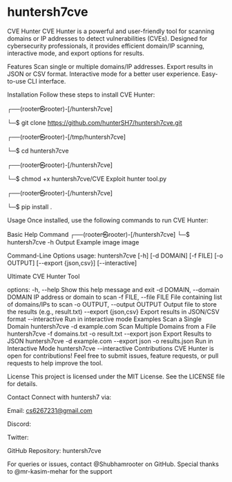 # huntersh7cve
CVE Hunter
CVE Hunter is a powerful and user-friendly tool for scanning domains or IP addresses to detect vulnerabilities (CVEs). Designed for cybersecurity professionals, it provides efficient domain/IP scanning, interactive mode, and export options for results.

Features
Scan single or multiple domains/IP addresses.
Export results in JSON or CSV format.
Interactive mode for a better user experience.
Easy-to-use CLI interface.

Installation
Follow these steps to install CVE Hunter:

┌──(rooter㉿rooter)-[/huntersh7cve]

└─$ git clone https://github.com/hunterSH7/huntersh7cve.git

┌──(rooter㉿rooter)-[/tmp/huntersh7cve]

└─$ cd huntersh7cve

┌──(rooter㉿rooter)-[/huntersh7cve]

└─$ chmod +x huntersh7cve/CVE Exploit hunter tool.py

┌──(rooter㉿rooter)-[/huntersh7cve]

└─$ pip install .

Usage Once installed, use the following commands to run CVE Hunter:

Basic Help Command
┌──(rooter㉿rooter)-[/huntersh7cve]
└─$ huntersh7cve -h
Output Example
image image

Command-Line Options
usage: huntersh7cve [-h] [-d DOMAIN] [-f FILE] [-o OUTPUT] [--export {json,csv}] [--interactive]

Ultimate CVE Hunter Tool

options:
  -h, --help            Show this help message and exit
  -d DOMAIN, --domain DOMAIN
                        IP address or domain to scan
  -f FILE, --file FILE  File containing list of domains/IPs to scan
  -o OUTPUT, --output OUTPUT
                        Output file to store the results (e.g., result.txt)
  --export {json,csv}   Export results in JSON/CSV format
  --interactive         Run in interactive mode
Examples
Scan a Single Domain
huntersh7cve -d example.com 
Scan Multiple Domains from a File
huntersh7cve -f domains.txt -o result.txt --export json
Export Results to JSON
huntersh7cve -d example.com --export json -o results.json
Run in Interactive Mode
huntersh7cve --interactive
Contributions
CVE Hunter is open for contributions! Feel free to submit issues, feature requests, or pull requests to help improve the tool.

License
This project is licensed under the MIT License. See the LICENSE file for details.

Contact
Connect with huntersh7 via:

Email: cs6267231@gmail.com

Discord: 

Twitter: 

GitHub Repository: huntersh7cve

For queries or issues, contact @Shubhamrooter on GitHub. Special thanks to @mr-kasim-mehar for the support
